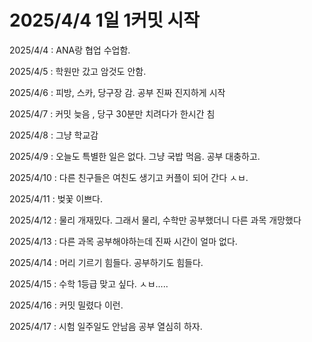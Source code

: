 # 2025/4/4 1일 1커밋 시작
2025/4/4 : ANA랑 협업 수업함.

2025/4/5 : 학원만 갔고 암것도 안함.

2025/4/6 : 피방, 스카, 당구장 감. 공부 진짜 진지하게 시작

2025/4/7 : 커밋 늦음 , 당구 30분만 치려다가 한시간 침

2025/4/8 : 그냥 학교감

2025/4/9 : 오늘도 특별한 일은 없다. 그냥 국밥 먹음. 공부 대충하고.

2025/4/10 : 다른 친구들은 여친도 생기고 커플이 되어 간다 ㅅㅂ.

2025/4/11 : 벚꽃 이쁘다.

2025/4/12 : 물리 개재밌다. 그래서 물리, 수학만 공부했더니 다른 과목 개망했다

2025/4/13 : 다른 과목 공부해야하는데 진짜 시간이 얼마 없다.

2025/4/14 : 머리 기르기 힘들다. 공부하기도 힘들다.

2025/4/15 : 수학 1등급 맞고 싶다. ㅅㅂ.....

2025/4/16 : 커밋 밀렸다 이런.

2025/4/17 : 시험 일주일도 안남음 공부 열심히 하자.
